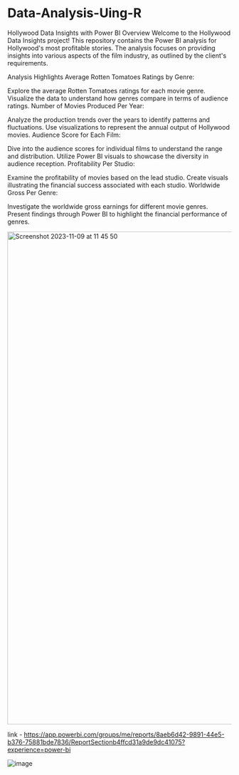 # Data-Analysis-Uing-R

Hollywood Data Insights with Power BI
Overview
Welcome to the Hollywood Data Insights project! This repository contains the Power BI analysis for Hollywood's most profitable stories. The analysis focuses on providing insights into various aspects of the film industry, as outlined by the client's requirements.

Analysis Highlights
Average Rotten Tomatoes Ratings by Genre:

Explore the average Rotten Tomatoes ratings for each movie genre.
Visualize the data to understand how genres compare in terms of audience ratings.
Number of Movies Produced Per Year:

Analyze the production trends over the years to identify patterns and fluctuations.
Use visualizations to represent the annual output of Hollywood movies.
Audience Score for Each Film:

Dive into the audience scores for individual films to understand the range and distribution.
Utilize Power BI visuals to showcase the diversity in audience reception.
Profitability Per Studio:

Examine the profitability of movies based on the lead studio.
Create visuals illustrating the financial success associated with each studio.
Worldwide Gross Per Genre:

Investigate the worldwide gross earnings for different movie genres.
Present findings through Power BI to highlight the financial performance of genres.



<img width="1107" alt="Screenshot 2023-11-09 at 11 45 50" src="https://github.com/gigishab/Data-Analysis-Uing-R/assets/97798293/9c440202-4990-4a26-b8f3-975f5b00446a">

link - https://app.powerbi.com/groups/me/reports/8aeb6d42-9891-44e5-b376-75881bde7836/ReportSectionb4ffcd31a9de9dc41075?experience=power-bi

![image](https://github.com/gigishab/Data-Analysis-Uing-R/assets/97798293/9b960c1a-808f-46f1-ab65-ad833534f383)

 
